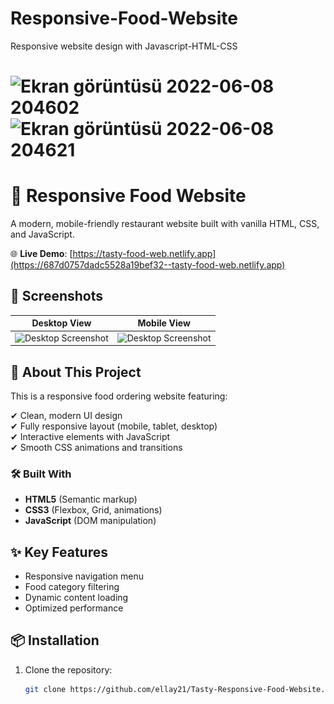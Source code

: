 # Responsive-Food-Website
 Responsive website design with Javascript-HTML-CSS
 
![Ekran görüntüsü 2022-06-08 204602](https://user-images.githubusercontent.com/72731296/172683630-9d8ef208-e2b8-43bf-a872-63414c07df48.png)
![Ekran görüntüsü 2022-06-08 204621](https://user-images.githubusercontent.com/72731296/172683638-6c71b1c9-7767-45c6-b112-7b75ed9e886e.png)
=======
# 🍔 Responsive Food Website

A modern, mobile-friendly restaurant website built with vanilla HTML, CSS, and JavaScript.

🌐 **Live Demo**: [https://tasty-food-web.netlify.app](https://687d0757dadc5528a19bef32--tasty-food-web.netlify.app)

## 📸 Screenshots

| Desktop View | Mobile View |
|--------------|-------------|
| ![Desktop Screenshot](https://user-images.githubusercontent.com/72731296/172683630-9d8ef208-e2b8-43bf-a872-63414c07df48.png) | ![Desktop Screenshot](https://user-images.githubusercontent.com/72731296/172683638-6c71b1c9-7767-45c6-b112-7b75ed9e886e.png) | ![Mobile Screenshot] (![alt text](image.png)) (![alt text](image-1.png)) (![alt text](image-2.png))

## 🚀  About This Project

This is a responsive food ordering website featuring:

✔ Clean, modern UI design  
✔ Fully responsive layout (mobile, tablet, desktop)  
✔ Interactive elements with JavaScript  
✔ Smooth CSS animations and transitions  

### 🛠️ Built With
- **HTML5** (Semantic markup)
- **CSS3** (Flexbox, Grid, animations)
- **JavaScript** (DOM manipulation)

## ✨ Key Features
- Responsive navigation menu
- Food category filtering
- Dynamic content loading
- Optimized performance

## 📦 Installation
1. Clone the repository:
   ```bash
   git clone https://github.com/ellay21/Tasty-Responsive-Food-Website.git
